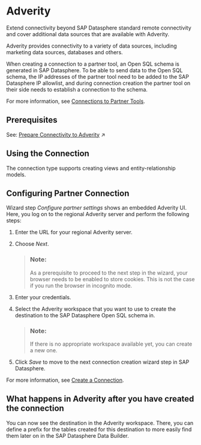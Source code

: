 <!-- loio63e9ff5825384a03979666dbc3e715f2 -->

# Adverity

Extend connectivity beyond SAP Datasphere standard remote connectivity and cover additional data sources that are available with Adverity. 

Adverity provides connectivity to a variety of data sources, including marketing data sources, databases and others.

When creating a connection to a partner tool, an Open SQL schema is generated in SAP Datasphere. To be able to send data to the Open SQL schema, the IP addresses of the partner tool need to be added to the SAP Datasphere IP allowlist, and during connection creation the partner tool on their side needs to establish a connection to the schema.

For more information, see [Connections to Partner Tools](connections-to-partner-tools-55da0fa.md).



<a name="loio63e9ff5825384a03979666dbc3e715f2__section_j1b_byq_spb"/>

## Prerequisites

See: [Prepare Connectivity to Adverity](https://help.sap.com/viewer/935116dd7c324355803d4b85809cec97/internal/en-US/a37a758eba3340f7a021d7e04af62c4c.html "To be able to successfully validate and use a connection to Adverity for view building certain preparations have to be made.") :arrow_upper_right: 



<a name="loio63e9ff5825384a03979666dbc3e715f2__Adverity_usage"/>

## Using the Connection

The connection type supports creating views and entity-relationship models.



<a name="loio63e9ff5825384a03979666dbc3e715f2__section_nrb_hcc_x4b"/>

## Configuring Partner Connection



Wizard step *Configure partner settings* shows an embedded Adverity UI. Here, you log on to the regional Adverity server and perform the following steps:

1.  Enter the URL for your regional Adverity server.

2.  Choose *Next*.

    > ### Note:  
    > As a prerequisite to proceed to the next step in the wizard, your browser needs to be enabled to store cookies. This is not the case if you run the browser in incognito mode.

3.  Enter your credentials.

4.  Select the Adverity workspace that you want to use to create the destination to the SAP Datasphere Open SQL schema in.

    > ### Note:  
    > If there is no appropriate workspace available yet, you can create a new one.

5.  Click *Save* to move to the next connection creation wizard step in SAP Datasphere.


For more information, see [Create a Connection](create-a-connection-c216584.md).



<a name="loio63e9ff5825384a03979666dbc3e715f2__section_zqm_gpl_mnb"/>

## What happens in Adverity after you have created the connection

You can now see the destination in the Adverity workspace. There, you can define a prefix for the tables created for this destination to more easily find them later on in the SAP Datasphere Data Builder.

